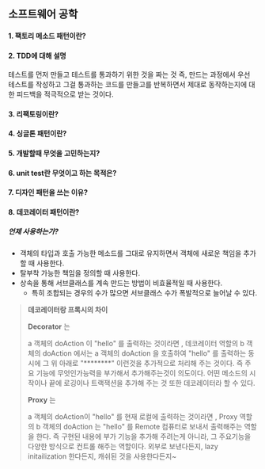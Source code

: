 ## 소프트웨어 공학

#### 1. 팩토리 메소드 패턴이란?  
#### 2. TDD에 대해 설명  

테스트를 먼저 만들고 테스트를 통과하기 위한 것을 짜는 것 즉, 만드는 과정에서 우선 테스트를 작성하고 그걸 통과하는 코드를 만들고를 반복하면서 제대로 동작하는지에 대한 피드백을 적극적으로 받는 것이다.

#### 3. 리팩토링이란?  
#### 4. 싱글톤 패턴이란?
#### 5. 개발할때 무엇을 고민하는지?
#### 6. unit test란 무엇이고 하는 목적은?
#### 7. 디자인 패턴을 쓰는 이유?
#### 8. 데코레이터 패턴이란?

##### 언제 사용하는가?

- 객체의 타입과 호출 가능한 메소드를 그대로 유지하면서 객체에 새로운 책임을 추가할 때 사용한다.
- 탈부착 가능한 책임을 정의할 때 사용한다.
- 상속을 통해 서브클래스를 계속 만드는 방법이 비효율적일 때 사용한다.
  - 특히 조합되는 경우의 수가 많으면 서브클래스 수가 폭발적으로 늘어날 수 있다.

> **데코레이터랑 프록시의 차이**
>
> **Decorator** 는 
>
> a 객체의 doAction 이 "hello" 를 출력하는 것이라면 , 데코레이터 역할의 b 객체의 doAction 에서는 a 객체의 doAction 을 호출하여 "hello" 를 출력하는 동시에 그 위 아래로 "********" 이런것을 추가적으로 처리해 주는 것이다. 즉 주요 기능에 무엇인가능력을 부가해서 추가해주는것이 의도이다. 어떤 메소드의 시작이나 끝에 로깅이나 트랙잭션을 추가해 주는 것 또한 데코레이터라 할 수 있다.
>
> **Proxy** 는 
>
> a 객체의 doAction이 "hello" 를 현재 로컬에 출력하는 것이라면 , Proxy 역할의 b 객체의 doAction 는 "hello" 를 Remote 컴퓨터로 보내서 출력해주는 역할을 한다. 즉 구현된 내용에 부가 기능을 추가해 주려는게 아니라, 그 주요기능을 다양한 방식으로 컨트롤 해주는 역할이다. 외부로 보낸다든지, lazy initailization 한다든지, 캐쉬된 것을 사용한다든지~